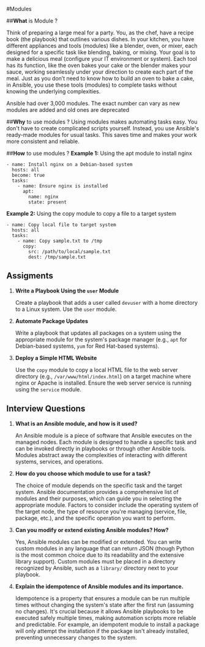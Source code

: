 #Modules

##**What** is Module ?

Think of preparing a large meal for a party. You, as the chef, have a recipe book (the playbook) that outlines various dishes. In your kitchen, you have different appliances and tools (modules) like a blender, oven, or mixer, each designed for a specific task like blending, baking, or mixing. Your goal is to make a delicious meal (configure your IT environment or system). Each tool has its function, like the oven bakes your cake or the blender makes your sauce, working seamlessly under your direction to create each part of the meal. Just as you don’t need to know how to build an oven to bake a cake, in Ansible, you use these tools (modules) to complete tasks without knowing the underlying complexities.

Ansible had over 3,000 modules. The exact number can vary as new modules are added and old ones are deprecated

##**Why** to use modules ?
Using modules makes automating tasks easy. You don't have to create complicated scripts yourself. Instead, you use Ansible's ready-made modules for usual tasks. This saves time and makes your work more consistent and reliable.

##**How** to use modules ?
**Example 1:** Using the apt module to install nginx
```
- name: Install nginx on a Debian-based system
  hosts: all
  become: true
  tasks:
    - name: Ensure nginx is installed
      apt:
        name: nginx
        state: present

```
**Example 2:** Using the copy module to copy a file to a target system
```
- name: Copy local file to target system
  hosts: all
  tasks:
    - name: Copy sample.txt to /tmp
      copy:
        src: /path/to/local/sample.txt
        dest: /tmp/sample.txt

```

## **Assigments**

1.  **Write a Playbook Using the `user` Module**
    
    Create a playbook that adds a user called `devuser` with a home directory to a Linux system. Use the `user` module.

2.  **Automate Package Updates**
    
    Write a playbook that updates all packages on a system using the appropriate module for the system's package manager (e.g., `apt` for Debian-based systems, `yum` for Red Hat-based systems).

3. **Deploy a Simple HTML Website**    
    
    Use the `copy` module to copy a local HTML file to the web server directory (e.g., `/var/www/html/index.html`) on a target machine where nginx or Apache is installed. Ensure the web server service is running using the `service` module.

## **Interview Questions**
1.  **What is an Ansible module, and how is it used?**

    An Ansible module is a piece of software that Ansible executes on the managed nodes. Each module is designed to handle a specific task and can be invoked directly in playbooks or through other Ansible tools. Modules abstract away the complexities of interacting with different systems, services, and operations.

2.  **How do you choose which module to use for a task?**

    The choice of module depends on the specific task and the target system. Ansible documentation provides a comprehensive list of modules and their purposes, which can guide you in selecting the appropriate module. Factors to consider include the operating system of the target node, the type of resource you're managing (service, file, package, etc.), and the specific operation you want to perform.

3.  **Can you modify or extend existing Ansible modules? How?**

    Yes, Ansible modules can be modified or extended. You can write custom modules in any language that can return JSON (though Python is the most common choice due to its readability and the extensive library support). Custom modules must be placed in a directory recognized by Ansible, such as a `library/` directory next to your playbook.

4.  **Explain the idempotence of Ansible modules and its importance.**

    Idempotence is a property that ensures a module can be run multiple times without changing the system's state after the first run (assuming no changes). It's crucial because it allows Ansible playbooks to be executed safely multiple times, making automation scripts more reliable and predictable. For example, an idempotent module to install a package will only attempt the installation if the package isn't already installed, preventing unnecessary changes to the system.